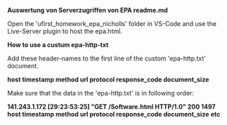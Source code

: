 
**Auswertung von Serverzugriffen von EPA readme.md**

Open the 'ufirst_homework_epa_nicholls' folder in VS-Code and use the Live-Server plugin to host the epa.html.

**How to use a custum epa-http-txt**

Add these header-names to the first line of the custom 'epa-http.txt' document.

**host timestamp method url protocol response_code document_size**

Make sure that the data in the 'epa-http.txt' is in following order:

**141.243.1.172 [29:23:53:25] "GET /Software.html HTTP/1.0" 200 1497**
**host timestamp method url protocol response_code document_size**
**etc**